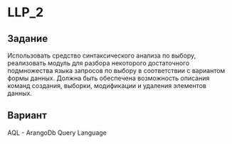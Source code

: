 # LLP_2
## Задание 
Использовать средство синтаксического анализа по выбору, реализовать модуль для разбора некоторого
достаточного подмножества языка запросов по выбору в соответствии с вариантом формы данных. Должна
быть обеспечена возможность описания команд создания, выборки, модификации и удаления элементов
данных.
## Вариант 
AQL -  ArangoDb Query Language
